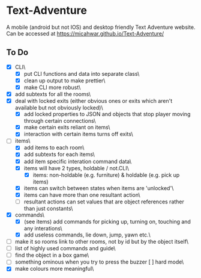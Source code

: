 # Text-Adventure
A mobile (android but not IOS) and desktop friendly Text Adventure website.\
Can be accessed at https://micahwar.github.io/Text-Adventure/
## To Do
- [x] CLI\
  - [x] put CLI functions and data into separate class\
  - [x] clean up output to make prettier\
  - [x] make CLI more robust\
- [x] add subtexts for all the rooms\
- [x] deal with locked exits (either obvious ones or exits which aren't available but not obviously locked)\
  - [x] add locked properties to JSON and objects that stop player moving through certain connections\
  - [x] make certain exits reliant on items\
  - [x] interaction with certain items turns off exits\
- [ ] items\
  - [x] add items to each room\
  - [x] add subtexts for each items\
  - [x] add item specific interation command data\
  - [x] items will have 2 types, holdable / not.CLI\
    - [x] items: non-holdable (e.g. furniture) & holdable (e.g. pick up items)
  - [x] items can switch between states when items are 'unlocked'\
  - [x] items can have more than one resultant action\
  - [ ] resultant actions can set values that are object references rather than just constants\
- [x] commands\
  - [x] (see items) add commands for picking up, turning on, touching and any interations\
  - [x] add useless commands, lie down, jump, yawn etc.\
- [ ] make it so rooms link to other rooms, not by id but by the object itself\
- [ ] list of highly used commands and guide\
- [ ] find the object in a box game\
- [ ] something ominous when you try to press the buzzer [ ] hard mode\
- [x] make colours more meaningful\
